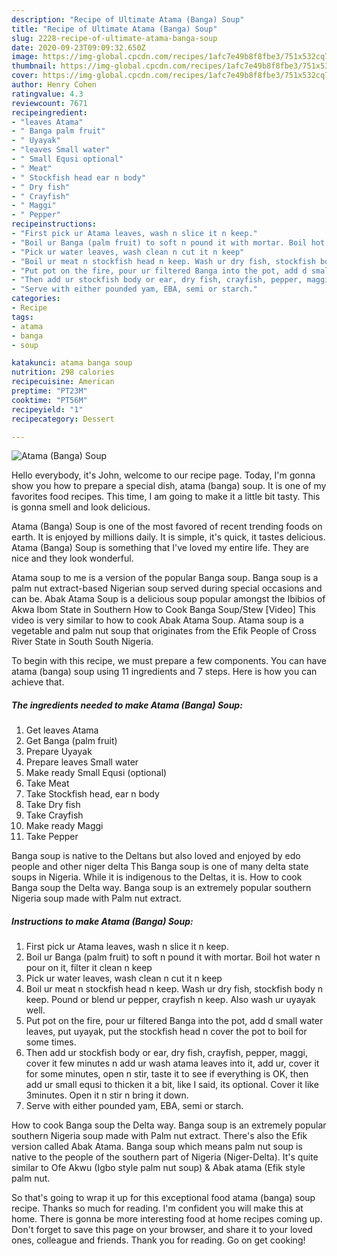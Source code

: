 ```yaml
---
description: "Recipe of Ultimate Atama (Banga) Soup"
title: "Recipe of Ultimate Atama (Banga) Soup"
slug: 2228-recipe-of-ultimate-atama-banga-soup
date: 2020-09-23T09:09:32.650Z
image: https://img-global.cpcdn.com/recipes/1afc7e49b8f8fbe3/751x532cq70/atama-banga-soup-recipe-main-photo.jpg
thumbnail: https://img-global.cpcdn.com/recipes/1afc7e49b8f8fbe3/751x532cq70/atama-banga-soup-recipe-main-photo.jpg
cover: https://img-global.cpcdn.com/recipes/1afc7e49b8f8fbe3/751x532cq70/atama-banga-soup-recipe-main-photo.jpg
author: Henry Cohen
ratingvalue: 4.3
reviewcount: 7671
recipeingredient:
- "leaves Atama"
- " Banga palm fruit"
- " Uyayak"
- "leaves Small water"
- " Small Equsi optional"
- " Meat"
- " Stockfish head ear n body"
- " Dry fish"
- " Crayfish"
- " Maggi"
- " Pepper"
recipeinstructions:
- "First pick ur Atama leaves, wash n slice it n keep."
- "Boil ur Banga (palm fruit) to soft n pound it with mortar. Boil hot water n pour on it, filter it clean n keep"
- "Pick ur water leaves, wash clean n cut it n keep"
- "Boil ur meat n stockfish head n keep. Wash ur dry fish, stockfish body n keep. Pound or blend ur pepper, crayfish n keep. Also wash ur uyayak well."
- "Put pot on the fire, pour ur filtered Banga into the pot, add d small water leaves, put uyayak, put the stockfish head n cover the pot to boil for some times."
- "Then add ur stockfish body or ear, dry fish, crayfish, pepper, maggi, cover it few minutes n add ur wash atama leaves into it, add ur, cover it for some minutes, open n stir, taste it to see if everything is OK, then add ur small equsi to thicken it a bit, like I said, its optional. Cover it like 3minutes. Open it n stir n bring it down."
- "Serve with either pounded yam, EBA, semi or starch."
categories:
- Recipe
tags:
- atama
- banga
- soup

katakunci: atama banga soup 
nutrition: 298 calories
recipecuisine: American
preptime: "PT23M"
cooktime: "PT56M"
recipeyield: "1"
recipecategory: Dessert

---
```



![Atama (Banga) Soup](https://img-global.cpcdn.com/recipes/1afc7e49b8f8fbe3/751x532cq70/atama-banga-soup-recipe-main-photo.jpg)

Hello everybody, it's John, welcome to our recipe page. Today, I'm gonna show you how to prepare a special dish, atama (banga) soup. It is one of my favorites food recipes. This time, I am going to make it a little bit tasty. This is gonna smell and look delicious.

Atama (Banga) Soup is one of the most favored of recent trending foods on earth. It is enjoyed by millions daily. It is simple, it's quick, it tastes delicious. Atama (Banga) Soup is something that I've loved my entire life. They are nice and they look wonderful.

Atama soup to me is a version of the popular Banga soup. Banga soup is a palm nut extract-based Nigerian soup served during special occasions and can be. Abak Atama Soup is a delicious soup popular amongst the Ibibios of Akwa Ibom State in Southern How to Cook Banga Soup/Stew [Video] This video is very similar to how to cook Abak Atama Soup. Atama soup is a vegetable and palm nut soup that originates from the Efik People of Cross River State in South South Nigeria.


To begin with this recipe, we must prepare a few components. You can have atama (banga) soup using 11 ingredients and 7 steps. Here is how you can achieve that.

<!--inarticleads1-->

##### The ingredients needed to make Atama (Banga) Soup:

1. Get leaves Atama
1. Get  Banga (palm fruit)
1. Prepare  Uyayak
1. Prepare leaves Small water
1. Make ready  Small Equsi (optional)
1. Take  Meat
1. Take  Stockfish head, ear n body
1. Take  Dry fish
1. Take  Crayfish
1. Make ready  Maggi
1. Take  Pepper


Banga soup is native to the Deltans but also loved and enjoyed by edo people and other niger delta This Banga soup is one of many delta state soups in Nigeria. While it is indigenous to the Deltas, it is. How to cook Banga soup the Delta way. Banga soup is an extremely popular southern Nigeria soup made with Palm nut extract. 

<!--inarticleads2-->

##### Instructions to make Atama (Banga) Soup:

1. First pick ur Atama leaves, wash n slice it n keep.
1. Boil ur Banga (palm fruit) to soft n pound it with mortar. Boil hot water n pour on it, filter it clean n keep
1. Pick ur water leaves, wash clean n cut it n keep
1. Boil ur meat n stockfish head n keep. Wash ur dry fish, stockfish body n keep. Pound or blend ur pepper, crayfish n keep. Also wash ur uyayak well.
1. Put pot on the fire, pour ur filtered Banga into the pot, add d small water leaves, put uyayak, put the stockfish head n cover the pot to boil for some times.
1. Then add ur stockfish body or ear, dry fish, crayfish, pepper, maggi, cover it few minutes n add ur wash atama leaves into it, add ur, cover it for some minutes, open n stir, taste it to see if everything is OK, then add ur small equsi to thicken it a bit, like I said, its optional. Cover it like 3minutes. Open it n stir n bring it down.
1. Serve with either pounded yam, EBA, semi or starch.


How to cook Banga soup the Delta way. Banga soup is an extremely popular southern Nigeria soup made with Palm nut extract. There&#39;s also the Efik version called Abak Atama. Banga soup which means palm nut soup is native to the people of the southern part of Nigeria (Niger-Delta). It&#39;s quite similar to Ofe Akwu (Igbo style palm nut soup) &amp; Abak atama (Efik style palm nut. 

So that's going to wrap it up for this exceptional food atama (banga) soup recipe. Thanks so much for reading. I'm confident you will make this at home. There is gonna be more interesting food at home recipes coming up. Don't forget to save this page on your browser, and share it to your loved ones, colleague and friends. Thank you for reading. Go on get cooking!
